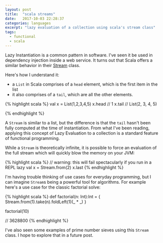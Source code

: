 ```yaml
---
layout: post
title:  "scala streams"
date:   2017-10-03 22:28:37
categories: languages
excerpt: "lazy evaluation of a collection using scala's stream class"
tags:
  - functional
  - scala
---
```


Lazy Instantiation is a common pattern in software.  I've seen it be used in dependency injection inside a web service.  It turns out that Scala offers a similar behavior in their [Stream](http://www.scala-lang.org/api/2.12.3/scala/collection/immutable/Stream.html) class.  

Here's how I understand it:
* a `List` in Scala comprises of a `head` element, which is the first item in the list
* it also comprises of a `tail`, which are all the other elements.

{% highlight scala %}
val x = List(1,2,3,4,5)
x.head
// 1
x.tail
// List(2, 3, 4, 5)

{% endhighlight %}

A `Stream` is similar to a list, but the difference is that the `tail` hasn't been fully computed at the time of instantiation.  From what I've been reading, applying this concept of Lazy Evaluation to a collection is a standard feature of functional programming.

While a `Stream` is theoretically infinite, it is possible to force an evaluation of the full stream which will quickly blow the memory on your JVM:

{% highlight scala %}
// warning: this will fail spectacularly if you run in a REPL
lazy val x = Stream.from(2)
x.last
{% endhighlight %}

I'm having trouble thinking of use cases for everyday programming, but I can imagine `Stream`s being a powerful tool for algorithms.  For example here's a use case for the classic factorial solve:

{% highlight scala %}
def factorial(n: Int):Int = {
  Stream.from(1).take(n).foldLeft(1)(_ * _)
}

factorial(10)

// 3628800
{% endhighlight %}

I've also seen some examples of prime number sieves using this `Stream` class.  I hope to explore that in a future post.
